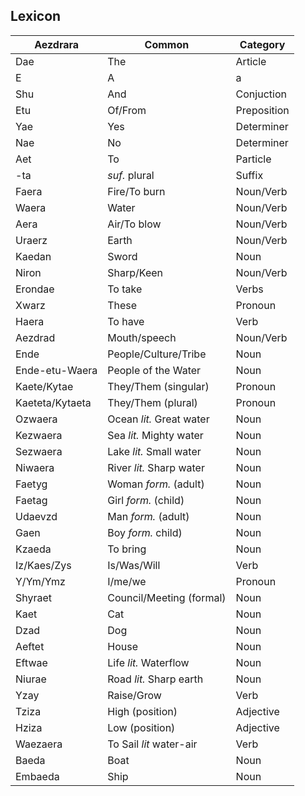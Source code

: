 ## Lexicon

|Aezdrara         |Common                    |Category     |
|-----------------|--------------------------|-------------|
| Dae             | The                      | Article     |
| E               | A|a                      | Particle    |
| Shu             | And                      | Conjuction  |
| Etu             | Of/From                  | Preposition |
| Yae             | Yes                      | Determiner  |
| Nae             | No                       | Determiner  |
| Aet             | To                       | Particle    |
| -ta             | _suf._ plural            | Suffix      |
| Faera           | Fire/To burn             | Noun/Verb   |
| Waera           | Water                    | Noun/Verb   |
| Aera            | Air/To blow              | Noun/Verb   |
| Uraerz          | Earth                    | Noun/Verb   |
| Kaedan          | Sword                    | Noun        |
| Niron           | Sharp/Keen               | Noun/Verb   |
| Erondae         | To take                  | Verbs       |
| Xwarz           | These                    | Pronoun     |
| Haera           | To have                  | Verb        |
| Aezdrad         | Mouth/speech             | Noun/Verb   |
| Ende            | People/Culture/Tribe     | Noun        |
| Ende-etu-Waera  | People of the Water      | Noun        |
| Kaete/Kytae     | They/Them (singular)     | Pronoun     |
| Kaeteta/Kytaeta | They/Them (plural)       | Pronoun     |
| Ozwaera         | Ocean _lit._ Great water | Noun        |
| Kezwaera        | Sea _lit._ Mighty water  | Noun        |
| Sezwaera        | Lake _lit._ Small water  | Noun        |
| Niwaera         | River _lit._ Sharp water | Noun        |
| Faetyg          | Woman _form._ (adult)    | Noun        |
| Faetag          | Girl _form._ (child)     | Noun        |
| Udaevzd         | Man _form._ (adult)      | Noun        |
| Gaen            | Boy _form._ child)       | Noun        |
| Kzaeda          | To bring                 | Noun        |
| Iz/Kaes/Zys     | Is/Was/Will              | Verb        |
| Y/Ym/Ymz        | I/me/we                  | Pronoun     |
| Shyraet         | Council/Meeting (formal) | Noun        |
| Kaet            | Cat                      | Noun        |
| Dzad            | Dog                      | Noun        |
| Aeftet          | House                    | Noun        |
| Eftwae          | Life _lit._ Waterflow    | Noun        |
| Niurae          | Road _lit._ Sharp earth  | Noun        |
| Yzay            | Raise/Grow               | Verb        |
| Tziza           | High (position)          | Adjective   |
| Hziza           | Low (position)           | Adjective   |
| Waezaera        | To Sail _lit_ water-air  | Verb        |
| Baeda           | Boat                     | Noun        |
| Embaeda         | Ship                     | Noun        |

